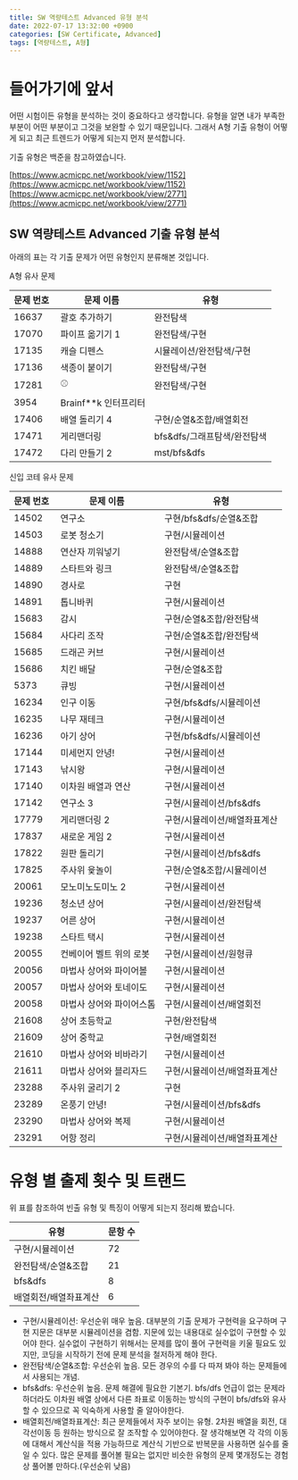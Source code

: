 ```yaml
---
title: SW 역량테스트 Advanced 유형 분석
date: 2022-07-17 13:32:00 +0900
categories: [SW Certificate, Advanced]
tags: [역량테스트, A형]
---
```

# 들어가기에 앞서

어떤 시험이든 유형을 분석하는 것이 중요하다고 생각합니다. 유형을 알면 내가 부족한 부분이 어떤 부분이고 그것을 보완할 수 있기 때문입니다. 그래서 A형 기출 유형이 어떻게 되고 최근 트렌드가 어떻게 되는지 먼저 분석합니다.

기출 유형은 백준을 참고하였습니다.

[https://www.acmicpc.net/workbook/view/1152](https://www.acmicpc.net/workbook/view/1152)
[https://www.acmicpc.net/workbook/view/2771](https://www.acmicpc.net/workbook/view/2771)

## SW 역량테스트 Advanced 기출 유형 분석

아래의 표는 각 기출 문제가 어떤 유형인지 분류해본 것입니다.

A형 유사 문제

| 문제 번호 | 문제 이름 | 유형 |
| --- | --- | --- |
| 16637 |  괄호 추가하기 | 완전탐색 |
| 17070 |  파이프 옮기기 1 | 완전탐색/구현 |
| 17135 |  캐슬 디펜스 | 시뮬레이션/완전탐색/구현 |
| 17136 |  색종이 붙이기 | 완전탐색/구현 |
| 17281 |  ⚾ | 완전탐색/구현 |
| 3954 |  Brainf**k 인터프리터 |  |
| 17406 |  배열 돌리기 4 | 구현/순열&조합/배열회전 |
| 17471 |  게리맨더링 | bfs&dfs/그래프탐색/완전탐색 |
| 17472 |  다리 만들기 2 | mst/bfs&dfs |

신입 코테 유사 문제

| 문제 번호 | 문제 이름 | 유형 |
| --- | --- | --- |
| 14502 |  연구소 | 구현/bfs&dfs/순열&조합 |
| 14503 |  로봇 청소기 | 구현/시뮬레이션 |
| 14888 |  연산자 끼워넣기 | 완전탐색/순열&조합 |
| 14889 |  스타트와 링크 | 완전탐색/순열&조합 |
| 14890 |  경사로 | 구현 |
| 14891 |  톱니바퀴 | 구현/시뮬레이션 |
| 15683 |  감시 | 구현/순열&조합/완전탐색 |
| 15684 |  사다리 조작 | 구현/순열&조합/완전탐색 |
| 15685 |  드래곤 커브 | 구현/시뮬레이션 |
| 15686 |  치킨 배달 | 구현/순열&조합 |
| 5373 |  큐빙 | 구현/시뮬레이션 |
| 16234 |  인구 이동 | 구현/bfs&dfs/시뮬레이션 |
| 16235 |  나무 재테크 | 구현/시뮬레이션 |
| 16236 |  아기 상어 | 구현/bfs&dfs/시뮬레이션 |
| 17144 |  미세먼지 안녕! | 구현/시뮬레이션 |
| 17143 |  낚시왕 | 구현/시뮬레이션 |
| 17140 |  이차원 배열과 연산 | 구현/시뮬레이션 |
| 17142 |  연구소 3 | 구현/시뮬레이션/bfs&dfs |
| 17779 |  게리맨더링 2 | 구현/시뮬레이션/배열좌표계산 |
| 17837 |  새로운 게임 2 | 구현/시뮬레이션 |
| 17822 |  원판 돌리기 | 구현/시뮬레이션/bfs&dfs |
| 17825 |  주사위 윷놀이 | 구현/순열&조합/시뮬레이션 |
| 20061 |  모노미노도미노 2 | 구현/시뮬레이션 |
| 19236 |  청소년 상어 | 구현/시뮬레이션/완전탐색 |
| 19237 |  어른 상어 | 구현/시뮬레이션 |
| 19238 |  스타트 택시 | 구현/시뮬레이션 |
| 20055 |  컨베이어 벨트 위의 로봇 | 구현/시뮬레이션/원형큐 |
| 20056 |  마법사 상어와 파이어볼 | 구현/시뮬레이션 |
| 20057 |  마법사 상어와 토네이도 | 구현/시뮬레이션 |
| 20058 |  마법사 상어와 파이어스톰 | 구현/시뮬레이션/배열회전 |
| 21608 |  상어 초등학교 | 구현/완전탐색 |
| 21609 |  상어 중학교 | 구현/배열회전 |
| 21610 |  마법사 상어와 비바라기 | 구현/시뮬레이션 |
| 21611 |  마법사 상어와 블리자드 | 구현/시뮬레이션/배열좌표계산 |
| 23288 |  주사위 굴리기 2 | 구현 |
| 23289 |  온풍기 안녕! | 구현/시뮬레이션/bfs&dfs |
| 23290 |  마법사 상어와 복제 | 구현/시뮬레이션 |
| 23291 |  어항 정리 | 구현/시뮬레이션/배열좌표계산 |

# 유형 별 출제 횟수 및 트랜드

위 표를 참조하여 빈출 유형 및 특징이 어떻게 되는지 정리해 봤습니다.

| 유형 | 문항 수 |
| --- | --- |
| 구현/시뮬레이션 | 72 |
| 완전탐색/순열&조합 | 21 | 
| bfs&dfs | 8 | 
| 배열회전/배열좌표계산 | 6 |

- 구현/시뮬레이션: 우선순위 매우 높음. 대부분의 기출 문제가 구현력을 요구하며 구현 지문은 대부분 시뮬레이션을 겸함. 지문에 있는 내용대로 실수없이 구현할 수 있어야 한다. 실수없이 구현하기 위해서는 문제를 많이 풀어 구현력을 키울 필요도 있지만, 코딩을 시작하기 전에 문제 분석을 철저하게 해야 한다.
- 완전탐색/순열&조합: 우선순위 높음. 모든 경우의 수를 다 따져 봐야 하는 문제들에서 사용되는 개념.
- bfs&dfs: 우선순위 높음. 문제 해결에 필요한 기본기. bfs/dfs 언급이 없는 문제라 하더라도 이차원 배열 상에서 다른 좌표로 이동하는 방식의 구현이 bfs/dfs와 유사할 수 있으므로 꼭 익숙하게 사용할 줄 알아야한다.
- 배열회전/배열좌표계산: 최근 문제들에서 자주 보이는 유형. 2차원 배열을 회전, 대각선이동 등 원하는 방식으로 잘 조작할 수 있어야한다. 잘 생각해보면 각 각의 이동에 대해서 계산식을 적용 가능하므로 계산식 기반으로 반복문을 사용하면 실수를 줄일 수 있다. 많은 문제를 풀어볼 필요는 없지만 비슷한 유형의 문제 몇개정도는 경험상 풀어볼 만하다.(우선순위 낮음)